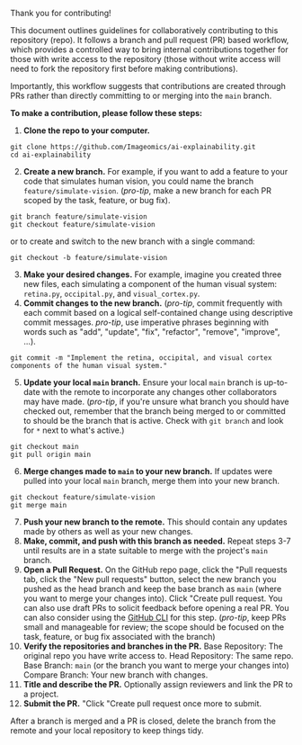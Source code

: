 Thank you for contributing!

This document outlines guidelines for collaboratively contributing to this repository (repo). It follows a branch and pull request (PR) based workflow, which provides a controlled way to bring internal contributions together for those with write access to the repository (those without write access will need to fork the repository first before making contributions).

Importantly, this workflow suggests that contributions are created through PRs rather than directly committing to or merging into the `main` branch.

**To make a contribution, please follow these steps:**
1. **Clone the repo to your computer.**
```
git clone https://github.com/Imageomics/ai-explainability.git
cd ai-explainability
```
2. **Create a new branch.** For example, if you want to add a feature to your code that simulates human vision, you could name the branch `feature/simulate-vision`. (_pro-tip_, make a new branch for each PR scoped by the task, feature, or bug fix).
```
git branch feature/simulate-vision
git checkout feature/simulate-vision
```
or to create and switch to the new branch with a single command:
```
git checkout -b feature/simulate-vision
```
3. **Make your desired changes.** For example, imagine you created three new files, each simulating a component of the human visual system: `retina.py`, `occipital.py`, and `visual_cortex.py`.
4. **Commit changes to the new branch.** (_pro-tip_, commit frequently with each commit based on a logical self-contained change using descriptive commit messages. _pro-tip_, use imperative phrases beginning with words such as "add", "update", "fix", "refactor", "remove", "improve", ...).
```
git commit -m "Implement the retina, occipital, and visual cortex components of the human visual system."
```
5. **Update your local `main` branch.** Ensure your local `main` branch is up-to-date with the remote to incorporate any changes other collaborators may have made. (_pro-tip_, if you're unsure what branch you should have checked out, remember that the branch being merged to or committed to should be the branch that is active. Check with `git branch` and look for `*` next to what's active.)
```
git checkout main
git pull origin main
```
6. **Merge changes made to `main` to your new branch.** If updates were pulled into your local `main` branch, merge them into your new branch.
```
git checkout feature/simulate-vision
git merge main
```
7. **Push your new branch to the remote.** This should contain any updates made by others as well as your new changes.
8. **Make, commit, and push with this branch as needed.** Repeat steps 3-7 until results are in a state suitable to merge with the project's `main` branch.
9. **Open a Pull Request.** On the GitHub repo page, click the "Pull requests tab, click the "New pull requests" button, select the new branch you pushed as the head branch and keep the base branch as `main` (where you want to merge your changes into). Click "Create pull request. You can also use draft PRs to solicit feedback before opening a real PR. You can also consider using the [GitHub CLI]([url](https://cli.github.com/)) for this step. (_pro-tip_, keep PRs small and manageable for review; the scope should be focused on the task, feature, or bug fix associated with the branch)
10. **Verify the repositories and branches in the PR.** Base Repository: The original repo you have write access to. Head Repository: The same repo. Base Branch: `main` (or the branch you want to merge your changes into) Compare Branch: Your new branch with changes.
11. **Title and describe the PR.** Optionally assign reviewers and link the PR to a project.
12. **Submit the PR.** "Click "Create pull request once more to submit.

After a branch is merged and a PR is closed, delete the branch from the remote and your local repository to keep things tidy. 

